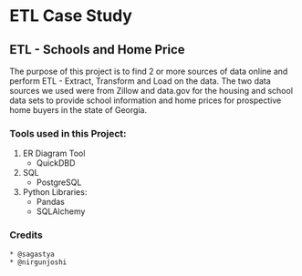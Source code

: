 # ETL Case Study

## ETL - Schools and Home Price
The purpose of this project is to find 2 or more sources of data online and perform ETL - Extract, Transform and Load on the data. 
The two data sources we used were from Zillow and data.gov for the housing and school data sets to provide school information and home prices for prospective home buyers in the state of Georgia.  



### Tools used in this Project:
  1. ER Diagram Tool
       * QuickDBD 
  2. SQL 
       * PostgreSQL
  3. Python
       Libraries:
        * Pandas
        * SQLAlchemy
       

### Credits
    * @sagastya
    * @nirgunjoshi
